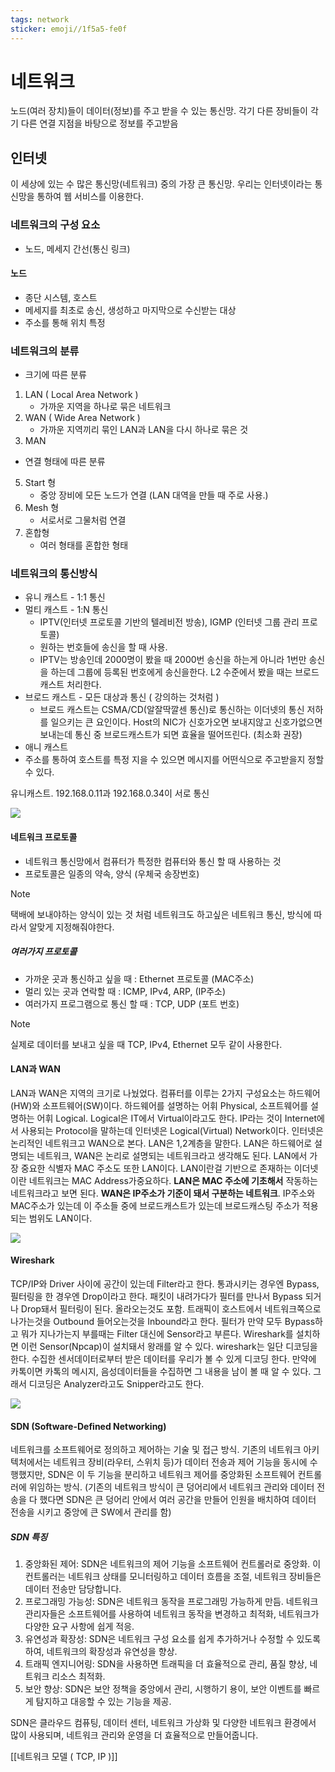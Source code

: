 ```yaml
---
tags: network
sticker: emoji//1f5a5-fe0f
---
```


# 네트워크
노드(여러 장치)들이 데이터(정보)를 주고 받을 수 있는 통신망.
각기 다른 장비들이 각기 다른 연결 지점을 바탕으로 정보를 주고받음

## 인터넷
이 세상에 있는 수 많은 통신망(네트워크) 중의 가장 큰 통신망. 우리는 인터넷이라는 통신망을 통하여 웹 서비스를 이용한다.

### 네트워크의 구성 요소
- 노드, 메세지 간선(통신 링크)
#### 노드
- 종단 시스템, 호스트
- 메세지를 최초로 송신, 생성하고 마지막으로 수신받는 대상
- 주소를 통해 위치 특정
### 네트워크의 분류
- 크기에 따른 분류
1. LAN ( Local Area Network )
	-  가까운 지역을 하나로 묶은 네트워크 
2. WAN ( Wide Area Network )
	- 가까운 지역끼리 묶인 LAN과 LAN을 다시 하나로 묶은 것
3. MAN

- 연결 형태에 따른 분류
5. Start 형 
	- 중앙 장비에 모든 노드가 연결 (LAN 대역을 만들 때 주로 사용.)
6. Mesh 형 
	- 서로서로 그물처럼 연결
7. 혼합형 
	- 여러 형태를 혼합한 형태

### 네트워크의 통신방식
- 유니 캐스트 - 1:1 통신
- 멀티 캐스트 - 1:N 통신
	- IPTV(인터넷 프로토콜 기반의 텔레비전 방송), IGMP (인터넷 그룹 관리 프로토콜)
	- 원하는 번호들에 송신을 할 때 사용. 
	- IPTV는 방송인데 2000명이 봤을 때 2000번 송신을 하는게 아니라 1번만 송신을 하는데 그룹에 등록된 번호에게 송신을한다. L2 수준에서 봤을 때는 브로드 캐스트 처리한다.
- 브로드 캐스트 - 모든 대상과 통신 ( 강의하는 것처럼 )
	- 브로드 캐스트는 CSMA/CD(알잘딱깔센 통신)로 통신하는 이더넷의 통신 저하를 일으키는 큰 요인이다. Host의 NIC가 신호가오면 보내지않고 신호가없으면 보내는데 통신 중 브로드캐스트가 되면 효율을 떨어뜨린다. (최소화 권장)
- 애니 캐스트
- 주소를 통하여 호스트를 특정 지을 수 있으면 메시지를 어떤식으로 주고받을지 정할 수 있다.

유니캐스트. 192.168.0.11과 192.168.0.34이 서로 통신


![](https://i.imgur.com/JBH2T6f.jpg)


#### 네트워크 프로토콜
- 네트워크 통신망에서 컴퓨터가 특정한 컴퓨터와 통신 할 때 사용하는 것
- 프로토콜은 일종의 약속, 양식 (우체국 송장번호)

> [!NOTE]
> 택배에 보내야하는 양식이 있는 것 처럼 네트워크도 하고싶은 네트워크 통신, 방식에 따라서 알맞게 지정해줘야한다.
##### 여러가지 프로토콜
- 가까운 곳과 통신하고 싶을 때 : Ethernet 프로토콜 (MAC주소)
- 멀리 있는 곳과 연락할 때 : ICMP, IPv4, ARP, (IP주소)
- 여러가지 프로그램으로 통신 할 때 : TCP, UDP (포트 번호)
> [!NOTE]
> 실제로 데이터를 보내고 싶을 때 TCP, IPv4, Ethernet 모두 같이 사용한다.

#### LAN과 WAN
LAN과 WAN은 지역의 크기로 나눴었다. 
컴퓨터를 이루는 2가지 구성요소는 하드웨어(HW)와 소프트웨어(SW)이다. 하드웨어를 설명하는 어휘 Physical, 소프트웨어를 설명하는 어휘 Logical. Logical은 IT에서 Virtual이라고도 한다. IP라는 것이 Internet에서 사용되는 Protocol을 말하는데 인터넷은 Logical(Virtual) Network이다. 인터넷은 논리적인 네트워크고 WAN으로 본다. LAN은 1,2계층을 말한다. LAN은 하드웨어로 설명되는 네트워크, WAN은 논리로 설명되는 네트워크라고 생각해도 된다. LAN에서 가장 중요한 식별자 MAC 주소도 또한 LAN이다. LAN이란걸 기반으로 존재하는 이더넷이란 네트워크는 MAC Address가중요하다. **LAN은 MAC 주소에 기초해서** 작동하는 네트워크라고 보면 된다. **WAN은 IP주소가 기준이 돼서 구분하는 네트워크**.  IP주소와 MAC주소가 있는데 이 주소들 중에 브로드캐스트가 있는데 브로드캐스팅 주소가 적용되는 범위도 LAN이다.

![](https://i.imgur.com/WJWm1Pv.png)

#### Wireshark
TCP/IP와 Driver 사이에 공간이 있는데 Filter라고 한다. 통과시키는 경우엔 Bypass, 필터링을 한 경우엔 Drop이라고 한다. 패킷이 내려가다가 필터를 만나서 Bypass 되거나 Drop돼서 필터링이 된다. 올라오는것도 포함. 트래픽이 호스트에서 네트워크쪽으로 나가는것을 Outbound 들어오는것을 Inbound라고 한다. 
필터가 만약 모두 Bypass하고 뭐가 지나가는지 부를때는 Filter 대신에 Sensor라고 부른다. Wireshark를 설치하면 이런 Sensor(Npcap)이 설치돼서 왕래를 알 수 있다. wireshark는 일단 디코딩을 한다. 수집한 센서데이터로부터 받은 데이터를 우리가 볼 수 있게 디코딩 한다. 만약에 카톡이면 카톡의 메시지, 음성데이터들을 수집하면 그 내용을 남이 볼 때 알 수 있다. 그래서 디코딩은 Analyzer라고도 Snipper라고도 한다. 

![](https://i.imgur.com/k6oREqq.jpg)

#### SDN (Software-Defined Networking)
네트워크를 소프트웨어로 정의하고 제어하는 기술 및 접근 방식. 기존의 네트워크 아키텍처에서는 네트워크 장비(라우터, 스위치 등)가 데이터 전송과 제어 기능을 동시에 수행했지만, SDN은 이 두 기능을 분리하고 네트워크 제어를 중앙화된 소프트웨어 컨트롤러에 위임하는 방식. (기존의 네트워크 방식이 큰 덩어리에서 네트워크 관리와 데이터 전송을 다 했다면 SDN은 큰 덩어리 안에서 여러 공간을 만들어 인원을 배치하여 데이터 전송을 시키고 중앙에 큰 SW에서 관리를 함)
##### SDN 특징
1. 중앙화된 제어: SDN은 네트워크의 제어 기능을 소프트웨어 컨트롤러로 중앙화. 이 컨트롤러는 네트워크 상태를 모니터링하고 데이터 흐름을 조절, 네트워크 장비들은 데이터 전송만 담당합니다.
2. 프로그래밍 가능성: SDN은 네트워크 동작을 프로그래밍 가능하게 만듬. 네트워크 관리자들은 소프트웨어를 사용하여 네트워크 동작을 변경하고 최적화, 네트워크가 다양한 요구 사항에 쉽게 적응.
3. 유연성과 확장성: SDN은 네트워크 구성 요소를 쉽게 추가하거나 수정할 수 있도록 하여, 네트워크의 확장성과 유연성을 향상.
4. 트래픽 엔지니어링: SDN을 사용하면 트래픽을 더 효율적으로 관리, 품질 향상, 네트워크 리소스 최적화.
5. 보안 향상: SDN은 보안 정책을 중앙에서 관리, 시행하기 용이, 보안 이벤트를 빠르게 탐지하고 대응할 수 있는 기능을 제공.

SDN은 클라우드 컴퓨팅, 데이터 센터, 네트워크 가상화 및 다양한 네트워크 환경에서 많이 사용되며, 네트워크 관리와 운영을 더 효율적으로 만들어줍니다.



[[네트워크 모델 ( TCP, IP )]]

